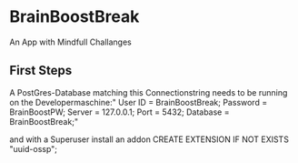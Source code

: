 # BrainBoostBreak
An App with Mindfull Challanges

## First Steps

A PostGres-Database matching this Connectionstring needs to be running on the Developermaschine:" User ID = BrainBoostBreak; Password = BrainBoostPW; Server = 127.0.0.1; Port = 5432; Database = BrainBoostBreak;"

and with a Superuser install an addon
CREATE EXTENSION IF NOT EXISTS "uuid-ossp";

